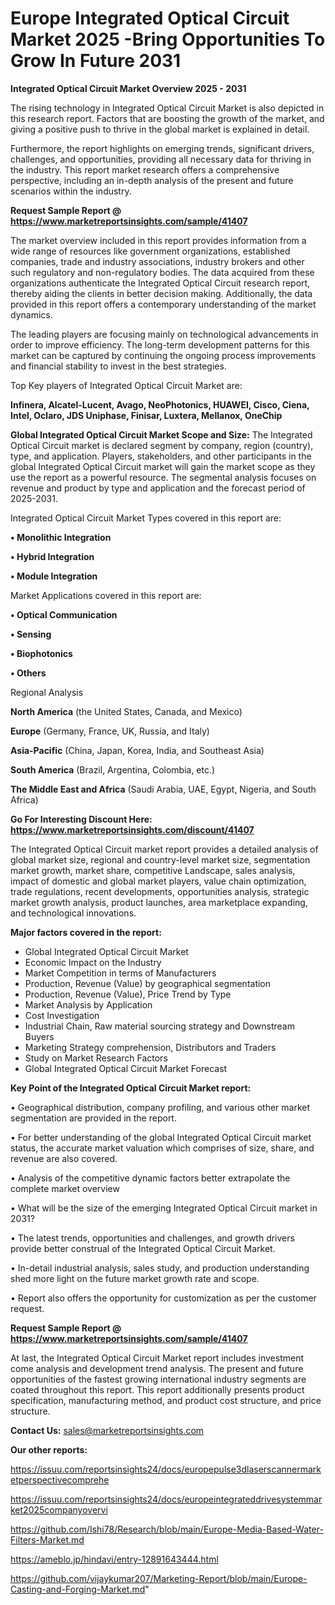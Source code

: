 # Europe Integrated Optical Circuit Market 2025 -Bring Opportunities To Grow In Future 2031

<Strong> Integrated Optical Circuit Market Overview 2025 - 2031</strong>

The rising technology in Integrated Optical Circuit Market is also depicted in this research report. Factors that are boosting the growth of the market, and giving a positive push to thrive in the global market is explained in detail.

Furthermore, the report highlights on emerging trends, significant drivers, challenges, and opportunities, providing all necessary data for thriving in the industry. This report market research offers a comprehensive perspective, including an in-depth analysis of the present and future scenarios within the industry.

<strong>Request Sample Report @ <a href=https://www.marketreportsinsights.com/sample/41407>https://www.marketreportsinsights.com/sample/41407</a></strong>

The market overview included in this report provides information from a wide range of resources like government organizations, established companies, trade and industry associations, industry brokers and other such regulatory and non-regulatory bodies. The data acquired from these organizations authenticate the Integrated Optical Circuit research report, thereby aiding the clients in better decision making. Additionally, the data provided in this report offers a contemporary understanding of the market dynamics.

The leading players are focusing mainly on technological advancements in order to improve efficiency. The long-term development patterns for this market can be captured by continuing the ongoing process improvements and financial stability to invest in the best strategies.

Top Key players of Integrated Optical Circuit Market are:

<strong>Infinera, Alcatel-Lucent, Avago, NeoPhotonics, HUAWEI, Cisco, Ciena, Intel, Oclaro, JDS Uniphase, Finisar, Luxtera, Mellanox, OneChip</strong>

<strong><b>Global Integrated Optical Circuit Market Scope and Size:</b></strong>
The Integrated Optical Circuit market is declared segment by company, region (country), type, and application. Players, stakeholders, and other participants in the global Integrated Optical Circuit market will gain the market scope as they use the report as a powerful resource. The segmental analysis focuses on revenue and product by type and application and the forecast period of 2025-2031.

Integrated Optical Circuit Market Types covered in this report are:

<strong>•  Monolithic Integration

•  Hybrid Integration

•  Module Integration</strong>

Market Applications covered in this report are:

<strong>•  Optical Communication

•  Sensing

•  Biophotonics

•  Others</strong> 

Regional Analysis

<strong>North America</strong> (the United States, Canada, and Mexico)

<strong>Europe</strong> (Germany, France, UK, Russia, and Italy)

<strong>Asia-Pacific</strong> (China, Japan, Korea, India, and Southeast Asia)

<strong>South America</strong> (Brazil, Argentina, Colombia, etc.)

<strong>The Middle East and Africa</strong> (Saudi Arabia, UAE, Egypt, Nigeria, and South Africa)

<strong>Go For Interesting Discount Here: <a href=https://www.marketreportsinsights.com/discount/41407>https://www.marketreportsinsights.com/discount/41407</a></strong>

The Integrated Optical Circuit market report provides a detailed analysis of global market size, regional and country-level market size, segmentation market growth, market share, competitive Landscape, sales analysis, impact of domestic and global market players, value chain optimization, trade regulations, recent developments, opportunities analysis, strategic market growth analysis, product launches, area marketplace expanding, and technological innovations.

<strong><b>Major factors covered in the report:</b></strong>
<ul>
  <li>Global Integrated Optical Circuit Market </li>
  <li>Economic Impact on the Industry</li>
  <li>Market Competition in terms of Manufacturers</li>
  <li>Production, Revenue (Value) by geographical segmentation</li>
  <li>Production, Revenue (Value), Price Trend by Type</li>
  <li>Market Analysis by Application</li>
  <li>Cost Investigation</li>
  <li>Industrial Chain, Raw material sourcing strategy and Downstream Buyers</li>
  <li>Marketing Strategy comprehension, Distributors and Traders</li>
  <li>Study on Market Research Factors</li>
  <li>Global Integrated Optical Circuit Market Forecast</li>
</ul>

<strong><b>Key Point of the Integrated Optical Circuit Market report:</b></strong>

• Geographical distribution, company profiling, and various other market segmentation are provided in the report.

• For better understanding of the global Integrated Optical Circuit market status, the accurate market valuation which comprises of size, share, and revenue are also covered.

• Analysis of the competitive dynamic factors better extrapolate the complete market overview

• What will be the size of the emerging Integrated Optical Circuit market in 2031?

• The latest trends, opportunities and challenges, and growth drivers provide better construal of the Integrated Optical Circuit Market.

• In-detail industrial analysis, sales study, and production understanding shed more light on the future market growth rate and scope.

• Report also offers the opportunity for customization as per the customer request.

<strong>Request Sample Report @ <a href=https://www.marketreportsinsights.com/sample/41407>https://www.marketreportsinsights.com/sample/41407</a></strong>

At last, the Integrated Optical Circuit Market report includes investment come analysis and development trend analysis. The present and future opportunities of the fastest growing international industry segments are coated throughout this report. This report additionally presents product specification, manufacturing method, and product cost structure, and price structure.

<strong>Contact Us:</strong>
sales@marketreportsinsights.com

<strong>Our other reports:</strong>

<a href=https://issuu.com/reportsinsights24/docs/europepulse3dlaserscannermarketperspectivecomprehe>https://issuu.com/reportsinsights24/docs/europepulse3dlaserscannermarketperspectivecomprehe</a>

<a href=https://issuu.com/reportsinsights24/docs/europeintegrateddrivesystemmarket2025companyovervi>https://issuu.com/reportsinsights24/docs/europeintegrateddrivesystemmarket2025companyovervi</a>

<a href=https://github.com/Ishi78/Research/blob/main/Europe-Media-Based-Water-Filters-Market.md>https://github.com/Ishi78/Research/blob/main/Europe-Media-Based-Water-Filters-Market.md</a>

<a href=https://ameblo.jp/hindavi/entry-12891643444.html>https://ameblo.jp/hindavi/entry-12891643444.html</a>

<a href=https://github.com/vijaykumar207/Marketing-Report/blob/main/Europe-Casting-and-Forging-Market.md>https://github.com/vijaykumar207/Marketing-Report/blob/main/Europe-Casting-and-Forging-Market.md</a>"
